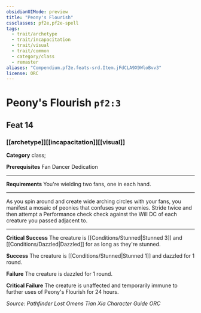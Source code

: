 ```yaml
---
obsidianUIMode: preview
title: "Peony's Flourish"
cssclasses: pf2e,pf2e-spell
tags:
  - trait/archetype
  - trait/incapacitation
  - trait/visual
  - trait/common
  - category/class
  - remaster
aliases: "Compendium.pf2e.feats-srd.Item.jFdCLA9X9WloBvv3"
license: ORC
---
```

# Peony's Flourish `pf2:3`
## Feat 14
### [[archetype]][[incapacitation]][[visual]]

**Category** class; 



**Prerequisites** Fan Dancer Dedication
* * *
**Requirements** You're wielding two fans, one in each hand.

* * *

As you spin around and create wide arching circles with your fans, you manifest a mosaic of peonies that confuses your enemies. Stride twice and then attempt a Performance check check against the Will DC of each creature you passed adjacent to.

* * *

**Critical Success** The creature is [[Conditions/Stunned|Stunned 3]] and [[Conditions/Dazzled|Dazzled]] for as long as they're stunned.

**Success** The creature is [[Conditions/Stunned|Stunned 1]] and dazzled for 1 round.

**Failure** The creature is dazzled for 1 round.

**Critical Failure** The creature is unaffected and temporarily immune to further uses of Peony's Flourish for 24 hours.

*Source: Pathfinder Lost Omens Tian Xia Character Guide*
*ORC*